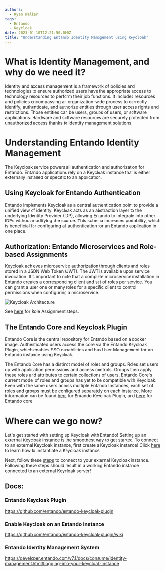 ```yaml
---
authors:
  - Ryan Walker
tags:
  - Entando
  - Keycloak
date: 2023-01-10T12:21:50.000Z
title: "Understanding Entando Identity Management using Keycloak"
---
```


# What is Identity Management, and why do we need it?

Identity and access management is a framework of policies and technologies to ensure authorized users have the appropriate access to technology resources to perform their job functions. It includes resources and policies encompassing an organization-wide process to correctly identify, authenticate, and authorize entities through user access rights and restrictions. Those entities can be users, groups of users, or software applications. Hardware and software resources are securely protected from unauthorized access thanks to identity management solutions.

# Understanding Entando Identity Management

The Keycloak service powers all authentication and authorization for Entando. Entando applications rely on a Keycloak instance that is either externally installed or specific to an application.

## Using Keycloak for Entando Authentication

Entando implements Keycloak as a central authentication point to provide a unified view of identity. Keycloak acts as an abstraction layer to the underlying Identity Provider (IDP), allowing Entando to integrate into other IDPs without modifying the source. This schema increases portability, which is beneficial for configuring all authentication for an Entando application in one place.

## Authorization: Entando Microservices and Role-based Assignments

Keycloak achieves microservice authorization through clients and roles stored in a JSON Web Token (JWT). The JWT is available upon service invocation. It's important to note that a complete microservice installation in Entando creates a corresponding client and set of roles per service. You can grant a user one or many roles for a specific client to control permissions when configuring a microservice.

![Keycloak Architecture](https://developer.entando.com/assets/img/keycloak-arch-high-level.47cccaab.png)

See [here](https://developer.entando.com/v7.1/docs/consume/identity-management.html#authorization) for Role Assignment steps.

## The Entando Core and Keycloak Plugin

Entando Core is the central repository for Entando based on a docker image. Authenticated users access the core via the Entando Keycloak Plugin, which enables SSO capabilities and has User Management for an Entando instance using Keycloak.

The Entando Core has a distinct model of roles and groups. Roles set users up with application permissions and access controls. Groups then apply these roles and attributes to certain collections of users. Entando Core's current model of roles and groups has yet to be compatible with Keycloak. Even with the same users across multiple Entando Instances, each set of roles and groups must be configured separately on each instance. More information can be found [here](https://github.com/entando/entando-keycloak-plugin) for Entando Keycloak Plugin, and [here](https://github.com/entando/entando-core) for Entando core.

# Where can we go now?

Let's get started with setting up Keycloak with Entando! Setting up an external Keycloak instance is the smoothest way to get started. To connect to an external Keycloak instance, first create a Keycloak instance! Click [here](https://www.keycloak.org/getting-started/getting-started-zip) to learn how to instantiate a Keycloak instance.

Next, follow these [steps](https://developer.entando.com/v7.1/tutorials/devops/external-id-management.html#purpose) to connect to your external Keycloak instance. Following these steps should result in a working Entando instance connected to an external Keycloak server!

## Docs:

### Entando Keycloak Plugin

https://github.com/entando/entando-keycloak-plugin

### Enable Keycloak on an Entando Instance

https://github.com/entando/entando-keycloak-plugin/wiki

### Entando Identity Management System

https://developer.entando.com/v7.1/docs/consume/identity-management.html#logging-into-your-keycloak-instance
